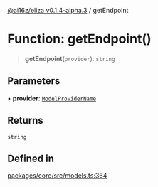 [@ai16z/eliza v0.1.4-alpha.3](../index.md) / getEndpoint

# Function: getEndpoint()

> **getEndpoint**(`provider`): `string`

## Parameters

• **provider**: [`ModelProviderName`](../enumerations/ModelProviderName.md)

## Returns

`string`

## Defined in

[packages/core/src/models.ts:364](https://github.com/AIFlowML/eliza_aiflow/blob/main/packages/core/src/models.ts#L364)
